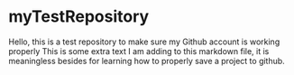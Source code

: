 # myTestRepository
Hello, this is a test repository to make sure my Github account is working properly
This is some extra text I am adding to this markdown file, it is meaningless besides for learning how to properly save a project to github.